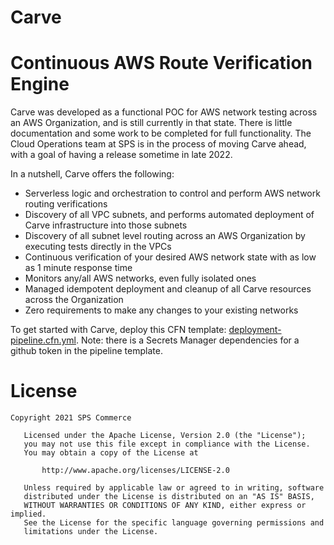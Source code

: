 # Carve
# Continuous AWS Route Verification Engine

Carve was developed as a functional POC for AWS network testing across an AWS Organization, and is still currently in that state. There is little documentation and some work to be completed for full functionality. The Cloud Operations team at SPS is in the process of moving Carve ahead, with a goal of having a release sometime in late 2022.

In a nutshell, Carve offers the following:

- Serverless logic and orchestration to control and perform AWS network routing verifications
- Discovery of all VPC subnets, and performs automated deployment of Carve infrastructure into those subnets
- Discovery of all subnet level routing across an AWS Organization by executing tests directly in the VPCs
- Continuous verification of your desired AWS network state with as low as 1 minute response time
- Monitors any/all AWS networks, even fully isolated ones
- Managed idempotent deployment and cleanup of all Carve resources across the Organization
- Zero requirements to make any changes to your existing networks

To get started with Carve, deploy this CFN template:  [deployment-pipeline.cfn.yml](deployment/deployment-pipeline.cfn.yml).
Note: there is a Secrets Manager dependencies for a github token in the pipeline template.

License
=======
```
Copyright 2021 SPS Commerce

   Licensed under the Apache License, Version 2.0 (the "License");
   you may not use this file except in compliance with the License.
   You may obtain a copy of the License at

       http://www.apache.org/licenses/LICENSE-2.0

   Unless required by applicable law or agreed to in writing, software
   distributed under the License is distributed on an "AS IS" BASIS,
   WITHOUT WARRANTIES OR CONDITIONS OF ANY KIND, either express or implied.
   See the License for the specific language governing permissions and
   limitations under the License.
```

